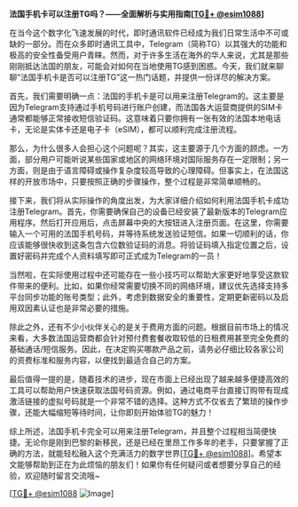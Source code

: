 **法国手机卡可以注册TG吗？——全面解析与实用指南[[TG💪+ @esim1088](https://t.me/s/esim1088)]**

在当今这个数字化飞速发展的时代，即时通讯软件已经成为我们日常生活中不可或缺的一部分。而在众多即时通讯工具中，Telegram（简称TG）以其强大的功能和极高的安全性备受用户青睐。然而，对于许多生活在海外的华人来说，尤其是那些刚刚抵达法国的朋友，可能会对如何在当地使用TG感到困惑。今天，我们就来聊聊“法国手机卡是否可以注册TG”这一热门话题，并提供一份详尽的解决方案。

首先，我们需要明确一点：法国的手机卡是可以用来注册Telegram的。这主要是因为Telegram支持通过手机号码进行账户创建，而法国各大运营商提供的SIM卡通常都能够正常接收短信验证码。这意味着只要你拥有一张有效的法国本地电话卡，无论是实体卡还是电子卡（eSIM），都可以顺利完成注册流程。

那么，为什么很多人会担心这个问题呢？其实，这主要源于几个方面的顾虑。一方面，部分用户可能听说某些国家或地区的网络环境对国际服务存在一定限制；另一方面，则是由于语言障碍或操作复杂度较高导致的心理障碍。但事实上，在法国这样的开放市场中，只要按照正确的步骤操作，整个过程是非常简单顺畅的。

接下来，我们将从实际操作的角度出发，为大家详细介绍如何利用法国手机卡成功注册Telegram。首先，你需要确保自己的设备已经安装了最新版本的Telegram应用程序。然后打开应用后，点击屏幕中央的大按钮进入注册页面。在这里，你需要输入一个可用的法国手机号码，并等待系统发送验证短信。如果一切顺利的话，你应该能够很快收到这条包含六位数验证码的消息。将验证码填入指定位置之后，设置好密码并完成个人资料填写即可正式成为Telegram的一员！

当然啦，在实际使用过程中还可能存在一些小技巧可以帮助大家更好地享受这款软件带来的便利。比如，如果你经常需要切换不同的网络环境，建议优先选择支持多平台同步功能的账号类型；此外，考虑到数据安全的重要性，定期更新密码以及启用双因素认证也是非常必要的措施。

除此之外，还有不少小伙伴关心的是关于费用方面的问题。根据目前市场上的情况来看，大多数法国运营商都会针对预付费套餐收取较低的日租费用甚至完全免费的基础通话/短信服务。因此，在决定购买哪款产品之前，请务必仔细比较各家公司的资费标准和服务内容，以便找到最适合自己的方案。

最后值得一提的是，随着技术的进步，现在市面上已经出现了越来越多便捷高效的工具可以帮助用户快速获取法国号码资源。例如，通过电商平台直接订购带有现成激活链接的虚拟号码就是一个非常不错的选择。这种方式不仅省去了繁琐的操作步骤，还能大幅缩短等待时间，让你即刻开始体验TG的魅力！

综上所述，法国手机卡完全可以用来注册Telegram，并且整个过程相当简便快捷。无论你是刚到巴黎的新移民，还是已经在里昂工作多年的老手，只要掌握了正确的方法，就能轻松融入这个充满活力的数字世界[[TG💪+ @esim1088](https://t.me/s/esim1088)]。希望本文能够帮助到正在为此烦恼的朋友们！如果你有任何疑问或者想要分享自己的经验，欢迎随时留言交流哦~

[[TG💪+ @esim1088](https://t.me/s/esim1088) ![Image](https://i.postimg.cc/4NQfJmqS/Snipaste-2025-05-13-00-14-12.png)]